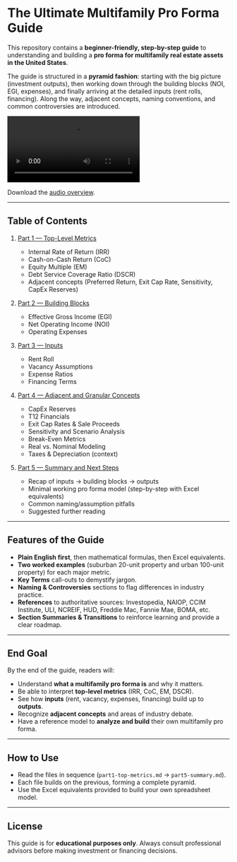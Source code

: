 # The Ultimate Multifamily Pro Forma Guide

This repository contains a **beginner-friendly, step-by-step guide** to understanding and building a **pro forma for multifamily real estate assets in the United States**.  

The guide is structured in a **pyramid fashion**: starting with the big picture (investment outputs), then working down through the building blocks (NOI, EGI, expenses), and finally arriving at the detailed inputs (rent rolls, financing). Along the way, adjacent concepts, naming conventions, and common controversies are introduced.  

<video controls src="multifamily-pro-forma-guide.mp4"></video>

Download the [audio overview](multifamily-pro-forma-guide.mp3).

---

## Table of Contents

1. [Part 1 — Top-Level Metrics](part1-top-metrics.md)  
   - Internal Rate of Return (IRR)  
   - Cash-on-Cash Return (CoC)  
   - Equity Multiple (EM)  
   - Debt Service Coverage Ratio (DSCR)  
   - Adjacent concepts (Preferred Return, Exit Cap Rate, Sensitivity, CapEx Reserves)  

2. [Part 2 — Building Blocks](part2-building-blocks.md)  
   - Effective Gross Income (EGI)  
   - Net Operating Income (NOI)  
   - Operating Expenses  

3. [Part 3 — Inputs](part3-inputs.md)  
   - Rent Roll  
   - Vacancy Assumptions  
   - Expense Ratios  
   - Financing Terms  

4. [Part 4 — Adjacent and Granular Concepts](part4-adjacent.md)  
   - CapEx Reserves  
   - T12 Financials  
   - Exit Cap Rates & Sale Proceeds  
   - Sensitivity and Scenario Analysis  
   - Break-Even Metrics  
   - Real vs. Nominal Modeling  
   - Taxes & Depreciation (context)  

5. [Part 5 — Summary and Next Steps](part5-summary.md)  
   - Recap of inputs → building blocks → outputs  
   - Minimal working pro forma model (step-by-step with Excel equivalents)  
   - Common naming/assumption pitfalls  
   - Suggested further reading  

---

## Features of the Guide

- **Plain English first**, then mathematical formulas, then Excel equivalents.  
- **Two worked examples** (suburban 20-unit property and urban 100-unit property) for each major metric.  
- **Key Terms** call-outs to demystify jargon.  
- **Naming & Controversies** sections to flag differences in industry practice.  
- **References** to authoritative sources: Investopedia, NAIOP, CCIM Institute, ULI, NCREIF, HUD, Freddie Mac, Fannie Mae, BOMA, etc.  
- **Section Summaries & Transitions** to reinforce learning and provide a clear roadmap.  

---

## End Goal

By the end of the guide, readers will:  

- Understand **what a multifamily pro forma is** and why it matters.  
- Be able to interpret **top-level metrics** (IRR, CoC, EM, DSCR).  
- See how **inputs** (rent, vacancy, expenses, financing) build up to **outputs**.  
- Recognize **adjacent concepts** and areas of industry debate.  
- Have a reference model to **analyze and build** their own multifamily pro forma.  

---

## How to Use

- Read the files in sequence (`part1-top-metrics.md` → `part5-summary.md`).  
- Each file builds on the previous, forming a complete pyramid.  
- Use the Excel equivalents provided to build your own spreadsheet model.  

---

## License

This guide is for **educational purposes only**. Always consult professional advisors before making investment or financing decisions.  
